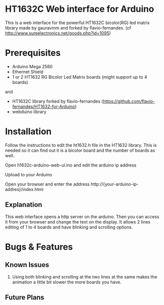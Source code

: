 HT1632C Web interface for Arduino
=================================

This is a web interface for the powerful HT1632C bicolor(RG) led matrix library made by gauravmm and forked by flavio-fernandes. (cf http://www.sureelectronics.net/goods.php?id=1095)

Prerequisites
=============

- Arduino Mega 2560
- Ethernet Shield
- 1 or 2 HT1632 RG Bicolor Led Matrix boards (might support up to 4 boards)

and

- HT1632C library forked by flavio-fernandes (https://github.com/flavio-fernandes/HT1632-for-Arduino)
- webduino library

Installation
============

Follow the instructions to edit the ht1632.h file in the HT1632 library. This is needed so it can find out it is a bicolor board and the number of boards as well.

Open h1632c-arduino-web-ui.ino and edit the arduino ip address

Upload to your Arduino

Open your browser and enter the address http://{your-arduino-ip-addres}/index.html

Explanation
-----------

This web interface opens a http server on the arduino. Then you can access it from your browser and change the text on the display. It allows 2 lines editing of 1 to 4 boards and have blinking and scrolling options.

Bugs & Features
===============

Known Issues
------------

1. Using both blinking and scrolling at the two lines at the same makes the animation a little bit slower the more boards you have.

Future Plans
------------




